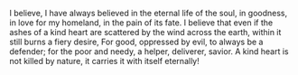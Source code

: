 I believe, I have always believed in the eternal life of the soul, in goodness, in love for my homeland, in the pain of its fate.
I believe that even if the ashes of a kind heart are scattered by the wind across the earth, within it still burns a fiery desire,
For good, oppressed by evil, to always be a defender; for the poor and needy, a helper, deliverer, savior.
A kind heart is not killed by nature, it carries it with itself eternally!